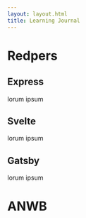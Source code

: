 ```yaml
---
layout: layout.html
title: Learning Journal
---
```


# Redpers
## Express
lorum ipsum
## Svelte
lorum ipsum
## Gatsby
lorum ipsum

# ANWB

